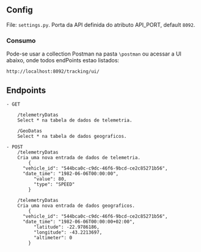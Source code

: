 ## Config

File:  `settings.py`. 
Porta da API definida do atributo API_PORT, default `8092`.

### Consumo

Pode-se usar a collection Postman na pasta `\postman` ou acessar a UI abaixo, onde todos endPoints estao listados:

```
http://localhost:8092/tracking/ui/
```

## Endpoints

    - GET 

        /telemetryDatas
        Select * na tabela de dados de telemetria.
        
        /GeoDatas
        Select * na tabela de dados geograficos.

    - POST 
        /telemetryDatas
        Cria uma nova entrada de dados de telemetria.
            {
          "vehicle_id": "544bca0c-c9dc-46f6-9bcd-ce2c85271b56",
          "date_time": "1982-06-06T00:00:00",
              "value": 80,
              "type": "SPEED"
            }
            
        /telemetryDatas
        Cria uma nova entrada de dados geograficos.       
            {
          "vehicle_id": "544bca0c-c9dc-46f6-9bcd-ce2c85271b56",
          "date_time": "1982-06-06T00:00:00+02:00",
              "latitude": -22.9786186,
              "longitude": -43.2213697,
              "altimeter": 0
            }

